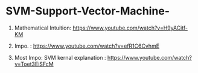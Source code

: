 # SVM-Support-Vector-Machine-

1) Mathematical Intuition: https://www.youtube.com/watch?v=H9yACitf-KM
2) Impo. : https://www.youtube.com/watch?v=efR1C6CvhmE

3) Most Impo: SVM kernal explanation : https://www.youtube.com/watch?v=Toet3EiSFcM
